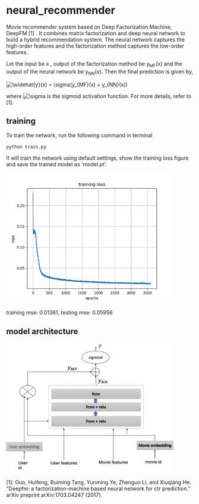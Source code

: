 # neural_recommender
Movie recommender system based on Deep Factorization Machine, DeepFM [1] . It combines matrix factorization and deep neural network to build a hybrid recommendation system. The neural network captures the high-order features and the factorization method captures the low-order features. 



Let the input be x , output of the factorization method be y<sub>MF</sub>(x) and the output of the neural network be y<sub>NN</sub>(x). Then the final prediction is given by,

<img src="http://latex.codecogs.com/gif.latex?\widehat{y}(x)&space;=&space;\sigma(y_{MF}(x)&space;&plus;&space;y_{NN}(x))" title="\widehat{y}(x) = \sigma(y_{MF}(x) + y_{NN}(x))" />

where <img src="http://latex.codecogs.com/gif.latex?\sigma" title="\sigma" /> is the sigmoid activation function. For more details, refer to [1].


## training
To train the network, run the following command in terminal
```
python train.py 
```
It will train the network using default settings, show the training loss figure and save the trained model as 'model.pt'.

<img src="https://github.com/sbrsarkar/neural_recommender/blob/master/loss.png" alt="training loss" width="450" height="350">

training mse: 0.01361, testing mse: 0.05956

## model architecture
<img src="https://github.com/sbrsarkar/neural_recommender/blob/master/model.png" alt="training loss" width="450" height="350">





[1]: Guo, Huifeng, Ruiming Tang, Yunming Ye, Zhenguo Li, and Xiuqiang He. "Deepfm: a factorization-machine based neural network for ctr prediction." arXiv preprint arXiv:1703.04247 (2017).
